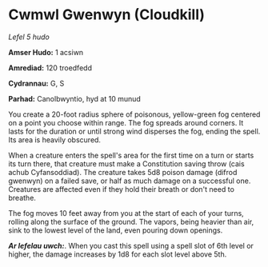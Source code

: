 # Cwmwl Gwenwyn (Cloudkill)

*Lefel 5 hudo*

**Amser Hudo:** 1 acsiwn

**Amrediad:** 120 troedfedd

**Cydrannau:** G, S

**Parhad:** Canolbwyntio, hyd at 10  munud

You create a 20-foot radius sphere of poisonous, yellow-green fog centered on a point you choose within range. The fog spreads around corners. It lasts for the duration or until strong wind disperses the fog, ending the spell. Its area is heavily obscured.

When a creature enters the spell's area for the first time on a turn or starts its turn there, that creature must make a Constitution saving throw (cais achub Cyfansoddiad). The creature takes 5d8 poison damage (difrod gwenwyn) on a failed save, or half as much damage on a successful one. Creatures are affected even if they hold their breath or don't need to breathe.

The fog moves 10 feet away from you at the start of each of your turns, rolling along the surface of the ground. The vapors, being heavier than air, sink to the lowest level of the land, even pouring down openings.

***Ar lefelau uwch:***. When you cast this spell using a spell slot of 6th level or higher, the damage increases by 1d8 for each slot level above 5th.